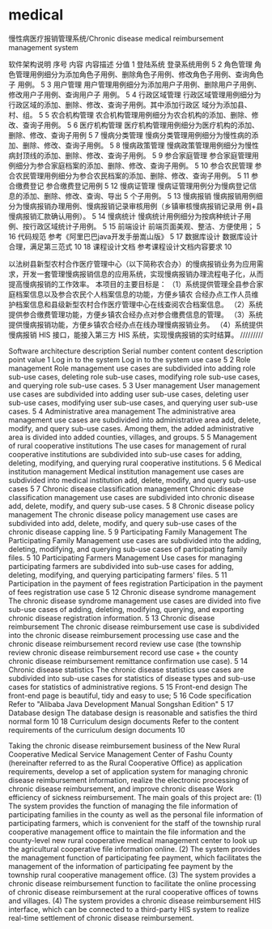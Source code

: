 # medical
慢性病医疗报销管理系统/Chronic disease medical reimbursement management system

软件架构说明
序号	内容	内容描述	分值
1	登陆系统	登录系统用例	5
2	角色管理	角色管理用例细分为添加角色子用例、删除角色子用例、修改角色子用例、查询角色子 用例。	5
3	用户管理	用户管理用例细分为添加用户子用例、删除用户子用例、修改用户子用例、查询用户子 用例。	5
4	行政区域管理	行政区域管理用例细分为行政区域的添加、删除、修改、查询子用例。其中添加行政区 域分为添加县、村、组。	5
5	农合机构管理	农合机构管理用例细分为农合机构的添加、删除、修改、查询子用例。	5
6	医疗机构管理	医疗机构管理用例细分为医疗机构的添加、删除、修改、查询子用例	5
7	慢病分类管理	慢病分类管理用例细分为慢性病的添加、删除、修改、查询子用例。	5
8	慢病政策管理	慢病政策管理用例细分为慢性病封顶线的添加、删除、修改、查询子用例。	5
9	参合家庭管理	参合家庭管理用例细分为参合家庭档案的添加、删除、修改、查询子用例。	5
10	参合农民管理	参合农民管理用例细分为参合农民档案的添加、删除、修改、查询子用例。	5
11	参合缴费登记	参合缴费登记用例	5
12	慢病证管理	慢病证管理用例分为慢病登记信息的添加、删除、修改、查询、导出 5 个子用例。	5
13	慢病报销	慢病报销用例细分为慢病报销办理用例、慢病报销记录审核用例（乡镇审核慢病报销记录用 例+县慢病报销汇款确认用例）。	5
14	慢病统计	慢病统计用例细分为按病种统计子用例、按行政区域统计子用例。	5
15	前端设计	前端页面美观、整洁、方便使用；	5
16	代码规范	参考《阿里巴巴java开发手册嵩山版》	5
17	数据库设计	数据库设计合理，满足第三范式	10
18	课程设计文档	参考课程设计文档内容要求	10

以法树县新型农村合作医疗管理中心（以下简称农合办）的慢病报销业务为应用需求，开发一套管理慢病报销信息的应用系统，实现慢病报销办理流程电子化，从而提高慢病报销的工作效率。
本项目的主要目标是： 
（1）系统提供管理全县参合家庭档案信息以及参合农民个人档案信息的功能，方便乡镇农 合经办点工作人员维护档案信息和县级新型农村合作医疗管理中心在线查阅农合档案信息。
（2）系统提供参合缴费管理功能，方便乡镇农合经办点对参合缴费信息的管理。 
（3）系统提供慢病报销功能，方便乡镇农合经办点在线办理慢病报销业务。 
（4）系统提供慢病报销 HIS 接口，能接入第三方 HIS 系统，实现慢病报销的实时结算。
/////////

Software architecture description
Serial number content content description point value
1 Log in to the system Log in to the system use case 5
2 Role management Role management use cases are subdivided into adding role sub-use cases, deleting role sub-use cases, modifying role sub-use cases, and querying role sub-use cases. 5
3 User management User management use cases are subdivided into adding user sub-use cases, deleting user sub-use cases, modifying user sub-use cases, and querying user sub-use cases. 5
4 Administrative area management The administrative area management use cases are subdivided into administrative area add, delete, modify, and query sub-use cases. Among them, the added administrative area is divided into added counties, villages, and groups. 5
5 Management of rural cooperative institutions The use cases for management of rural cooperative institutions are subdivided into sub-use cases for adding, deleting, modifying, and querying rural cooperative institutions. 5
6 Medical institution management Medical institution management use cases are subdivided into medical institution add, delete, modify, and query sub-use cases 5
7 Chronic disease classification management Chronic disease classification management use cases are subdivided into chronic disease add, delete, modify, and query sub-use cases. 5
8 Chronic disease policy management The chronic disease policy management use cases are subdivided into add, delete, modify, and query sub-use cases of the chronic disease capping line. 5
9 Participating Family Management The Participating Family Management use cases are subdivided into the adding, deleting, modifying, and querying sub-use cases of participating family files. 5
10 Participating Farmers Management Use cases for managing participating farmers are subdivided into sub-use cases for adding, deleting, modifying, and querying participating farmers' files. 5
11 Participation in the payment of fees registration Participation in the payment of fees registration use case 5
12 Chronic disease syndrome management The chronic disease syndrome management use cases are divided into five sub-use cases of adding, deleting, modifying, querying, and exporting chronic disease registration information. 5
13 Chronic disease reimbursement The chronic disease reimbursement use case is subdivided into the chronic disease reimbursement processing use case and the chronic disease reimbursement record review use case (the township review chronic disease reimbursement record use case + the county chronic disease reimbursement remittance confirmation use case). 5
14 Chronic disease statistics The chronic disease statistics use cases are subdivided into sub-use cases for statistics of disease types and sub-use cases for statistics of administrative regions. 5
15 Front-end design The front-end page is beautiful, tidy and easy to use; 5
16 Code specification Refer to "Alibaba Java Development Manual Songshan Edition" 5
17 Database design The database design is reasonable and satisfies the third normal form 10
18 Curriculum design documents Refer to the content requirements of the curriculum design documents 10

Taking the chronic disease reimbursement business of the New Rural Cooperative Medical Service Management Center of Fashu County (hereinafter referred to as the Rural Cooperative Office) as application requirements, develop a set of application system for managing chronic disease reimbursement information, realize the electronic processing of chronic disease reimbursement, and improve chronic disease Work efficiency of sickness reimbursement.
The main goals of this project are:
(1) The system provides the function of managing the file information of participating families in the county as well as the personal file information of participating farmers, which is convenient for the staff of the township rural cooperative management office to maintain the file information and the county-level new rural cooperative medical management center to look up the agricultural cooperative file information online.
(2) The system provides the management function of participating fee payment, which facilitates the management of the information of participating fee payment by the township rural cooperative management office.
(3) The system provides a chronic disease reimbursement function to facilitate the online processing of chronic disease reimbursement at the rural cooperative offices of towns and villages.
(4) The system provides a chronic disease reimbursement HIS interface, which can be connected to a third-party HIS system to realize real-time settlement of chronic disease reimbursement.


